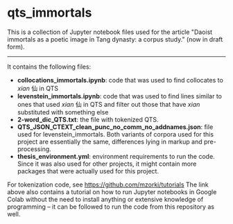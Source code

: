 # qts_immortals

This is a collection of Jupyter notebook files used for the article "Daoist immortals as a poetic image in Tang dynasty: a corpus study." (now in draft form).
___
It contains the following files:

- **collocations_immortals.ipynb**: code that was used to find collocates to _xian_ 仙 in QTS
- **levenstein_immortals.ipynb**: code that was used to find lines similar to ones that used _xian_ 仙 in QTS and filter out those that have _xian_ substituted with something else
- **2-word_dic_QTS.txt**: the file with tokenized QTS. 
- **QTS_JSON_CTEXT_clean_punc_no_comm_no_addnames.json**: file used for levenstein_immortals. Both variants of corpora used for this project are essentially the same, differences lying in markup and pre-processing.
- **thesis_environment.yml**: environment requirements to run the code. Since it was also used for other projects, it might contain more packages that were actually used for this project. 

For tokenization code, see https://github.com/mzorki/tutorials
The link above also contains a tutorial on how to run Jupyter notebooks in Google Colab without the need to install anything or extensive knowledge of programming – it can be followed to run the code from this repository as well.
